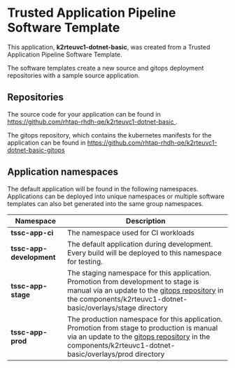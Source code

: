 # Trusted Application Pipeline Software Template

This application, **k2rteuvc1-dotnet-basic**, was created from a Trusted Application Pipeline Software Template.

The software templates create a new source and gitops deployment repositories with a sample source application. 

## Repositories

The source code for your application can be found in [https://github.com/rhtap-rhdh-qe/k2rteuvc1-dotnet-basic ](https://github.com/rhtap-rhdh-qe/k2rteuvc1-dotnet-basic ).
 
The gitops repository, which contains the kubernetes manifests for the application can be found in 
[https://github.com/rhtap-rhdh-qe/k2rteuvc1-dotnet-basic-gitops ](https://github.com/rhtap-rhdh-qe/k2rteuvc1-dotnet-basic-gitops ) 

## Application namespaces 

The default application will be found in the following namespaces. Applications can be deployed into unique namespaces or multiple software templates can also bet generated into the same group namespaces.  

|  Namespace   |  Description   |  
| -------- | -------- |
| **tssc-app-ci** | The namespace used for CI workloads |
| **tssc-app-development** | The default application during development. Every build will be deployed to this namespace for testing. |
| **tssc-app-stage** | The staging namespace for this application. Promotion from development to stage is manual via an update to the [gitops repository](https://github.com/rhtap-rhdh-qe/k2rteuvc1-dotnet-basic-gitops ) in the components/k2rteuvc1-dotnet-basic/overlays/stage directory |
| **tssc-app-prod** | The production namespace for this application. Promotion from stage to production is manual via an update to the [gitops repository](https://github.com/rhtap-rhdh-qe/k2rteuvc1-dotnet-basic-gitops ) in the components/k2rteuvc1-dotnet-basic/overlays/prod directory |